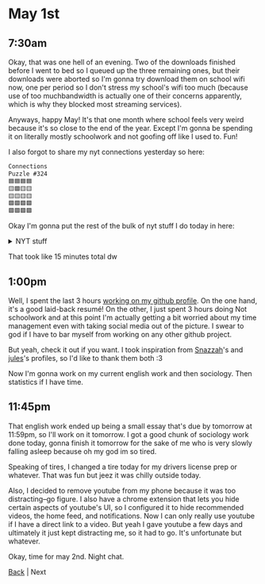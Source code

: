 # May 1st

## 7:30am
Okay, that was one hell of an evening. Two of the downloads finished before I went to bed so I queued up the three remaining ones, but their downloads were aborted so I'm gonna try download them on school wifi now, one per period so I don't stress my school's wifi too much (because use of too muchbandwidth is actually one of their concerns apparently, which is why they blocked most streaming services).

Anyways, happy May! It's that one month where school feels very weird because it's so close to the end of the year. Except I'm gonna be spending it on literally mostly schoolwork and not goofing off like I used to. Fun!

I also forgot to share my nyt connections yesterday so here:

```txt
Connections
Puzzle #324
🟦🟦🟦🟦
🟨🟪🟨🟨
🟨🟨🟨🟨
🟩🟩🟩🟩
🟪🟪🟪🟪
```

Okay I'm gonna put the rest of the bulk of nyt stuff I do today in here:

<details>
<summary>NYT stuff</summary>

```txt
Mini in 2:24
```

```txt
Wordle 1,047 3/6*
🟨⬛🟨🟨⬛
🟩🟨🟨⬛🟩
🟩🟩🟩🟩🟩
```

```txt
Connections 
Puzzle #325
🟦🟦🟦🟦
🟩🟩🟩🟩
🟨🟨🟨🟨
🟪🟪🟪🟪
```

```txt
Strands #59
“A token of our appreciation”
🔵🔵🔵🔵
🔵🟡🔵
```

</details>

That took like 15 minutes total dw

## 1:00pm
Well, I spent the last 3 hours [working on my github profile](https://github.com/SpiritAxolotl/SpiritAxolotl/tree/fd39964720d9569b9153e03577ffeae57030a370). On the one hand, it's a good laid-back resumé! On the other, I just spent 3 hours doing Not schoolwork and at this point I'm actually getting a bit worried about my time management even with taking social media out of the picture. I swear to god if I have to bar myself from working on any other github project.

But yeah, check it out if you want. I took inspiration from [Snazzah](https://github.com/Snazzah/Snazzah)'s and [jules](https://github.com/catfxngs/catfxngs)'s profiles, so I'd like to thank them both :3  

Now I'm gonna work on my current english work and then sociology. Then statistics if I have time.

## 11:45pm
That english work ended up being a small essay that's due by tomorrow at 11:59pm, so I'll work on it tomorrow. I got a good chunk of sociology work done today, gonna finish it tomorrow for the sake of me who is very slowly falling asleep because oh my god im so tired.

Speaking of tires, I changed a tire today for my drivers license prep or whatever. That was fun but jeez it was chilly outside today.

Also, I decided to remove youtube from my phone because it was too distracting–go figure. I also have a chrome extension that lets you hide certain aspects of youtube's UI, so I configured it to hide recommended videos, the home feed, and notifications. Now I can only really use youtube if I have a direct link to a video. But yeah I gave youtube a few days and ultimately it just kept distracting me, so it had to go. It's unfortunate but whatever.

Okay, time for may 2nd. Night chat.

[Back](./../april/30.md) | Next

